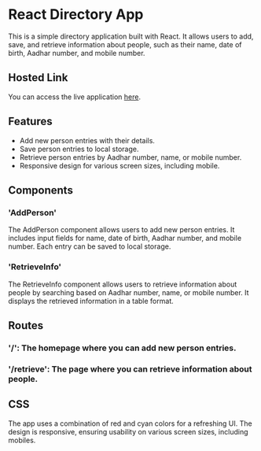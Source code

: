 # React Directory App

This is a simple directory application built with React. It allows users to add, save, and retrieve information about people, such as their name, date of birth, Aadhar number, and mobile number.

## Hosted Link

You can access the live application [here](https://wt-4-react-directory-app-zgib.vercel.app/).


## Features

- Add new person entries with their details.
- Save person entries to local storage.
- Retrieve person entries by Aadhar number, name, or mobile number.
- Responsive design for various screen sizes, including mobile.

## Components

### 'AddPerson'
The AddPerson component allows users to add new person entries. It includes input fields for name, date of birth, Aadhar number, and mobile number. Each entry can be saved to local storage.

### 'RetrieveInfo'
The RetrieveInfo component allows users to retrieve information about people by searching based on Aadhar number, name, or mobile number. It displays the retrieved information in a table format.

## Routes

### '/': The homepage where you can add new person entries.
### '/retrieve': The page where you can retrieve information about people.

## CSS
The app uses a combination of red and cyan colors for a refreshing UI. The design is responsive, ensuring usability on various screen sizes, including mobiles.
